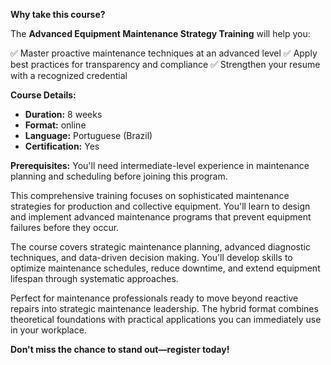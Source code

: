 **Why take this course?**

The **Advanced Equipment Maintenance Strategy Training** will help you:

✅ Master proactive maintenance techniques at an advanced level
✅ Apply best practices for transparency and compliance
✅ Strengthen your resume with a recognized credential

**Course Details:**
- **Duration:** 8 weeks
- **Format:** online
- **Language:** Portuguese (Brazil)
- **Certification:** Yes

**Prerequisites:**
You'll need intermediate-level experience in maintenance planning and scheduling before joining this program.

This comprehensive training focuses on sophisticated maintenance strategies for production and collective equipment. You'll learn to design and implement advanced maintenance programs that prevent equipment failures before they occur.

The course covers strategic maintenance planning, advanced diagnostic techniques, and data-driven decision making. You'll develop skills to optimize maintenance schedules, reduce downtime, and extend equipment lifespan through systematic approaches.

Perfect for maintenance professionals ready to move beyond reactive repairs into strategic maintenance leadership. The hybrid format combines theoretical foundations with practical applications you can immediately use in your workplace.

**Don't miss the chance to stand out—register today!**